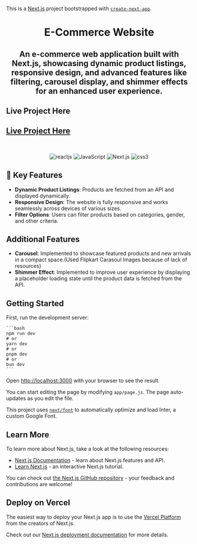 This is a [Next.js](https://nextjs.org/) project bootstrapped with [`create-next-app`](https://github.com/vercel/next.js/tree/canary/packages/create-next-app).

<h1 align="center">E-Commerce Website</h1>

<h2 align="center">An e-commerce web application built with Next.js, showcasing dynamic product listings, responsive design, and advanced features like filtering, carousel display, and shimmer effects for an enhanced user experience.</h2>

## Live Project Here

## [Live Project Here](https://www.google.co.in/)

<br />
<p align="center">
    <img src="https://img.shields.io/badge/React_(17.0.2)-20232A?style=for-the-badge&logo=react&logoColor=61DAFB" alt="reactjs" />
    <img src="https://img.shields.io/badge/JavaScript-F7DF1E?style=for-the-badge&logo=javascript&logoColor=black" alt="JavaScript" />
    <img src="https://img.shields.io/badge/Next.js-000000?style=for-the-badge&logo=next.js&logoColor=white" alt="Next.js"/>
    <img src="https://img.shields.io/badge/CSS3-1572B6?style=for-the-badge&logo=css3&logoColor=white" alt="css3"/>
</p>

## 🚀 Key Features

- **Dynamic Product Listings**: Products are fetched from an API and displayed dynamically.
- **Responsive Design**: The website is fully responsive and works seamlessly across devices of various sizes.
- **Filter Options**: Users can filter products based on categories, gender, and other criteria.

## Additional Features

- **Carousel**: Implemented to showcase featured products and new arrivals in a compact space.(Used Flipkart Carasoul Images because of lack of resources)
- **Shimmer Effect**: Implemented to improve user experience by displaying a placeholder loading state until the product data is fetched from the API.

## Getting Started

First, run the development server:

    ```bash
    npm run dev
    # or
    yarn dev
    # or
    pnpm dev
    # or
    bun dev
    ```

Open [http://localhost:3000](http://localhost:3000) with your browser to see the result.

You can start editing the page by modifying `app/page.js`. The page auto-updates as you edit the file.

This project uses [`next/font`](https://nextjs.org/docs/basic-features/font-optimization) to automatically optimize and load Inter, a custom Google Font.

## Learn More

To learn more about Next.js, take a look at the following resources:

- [Next.js Documentation](https://nextjs.org/docs) - learn about Next.js features and API.
- [Learn Next.js](https://nextjs.org/learn) - an interactive Next.js tutorial.

You can check out [the Next.js GitHub repository](https://github.com/vercel/next.js/) - your feedback and contributions are welcome!

## Deploy on Vercel

The easiest way to deploy your Next.js app is to use the [Vercel Platform](https://vercel.com/new?utm_medium=default-template&filter=next.js&utm_source=create-next-app&utm_campaign=create-next-app-readme) from the creators of Next.js.

Check out our [Next.js deployment documentation](https://nextjs.org/docs/deployment) for more details.
